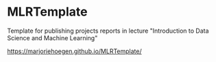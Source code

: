 # MLRTemplate
Template for publishing projects reports in lecture "Introduction to Data Science and Machine Learning"  

https://marjoriehoegen.github.io/MLRTemplate/

